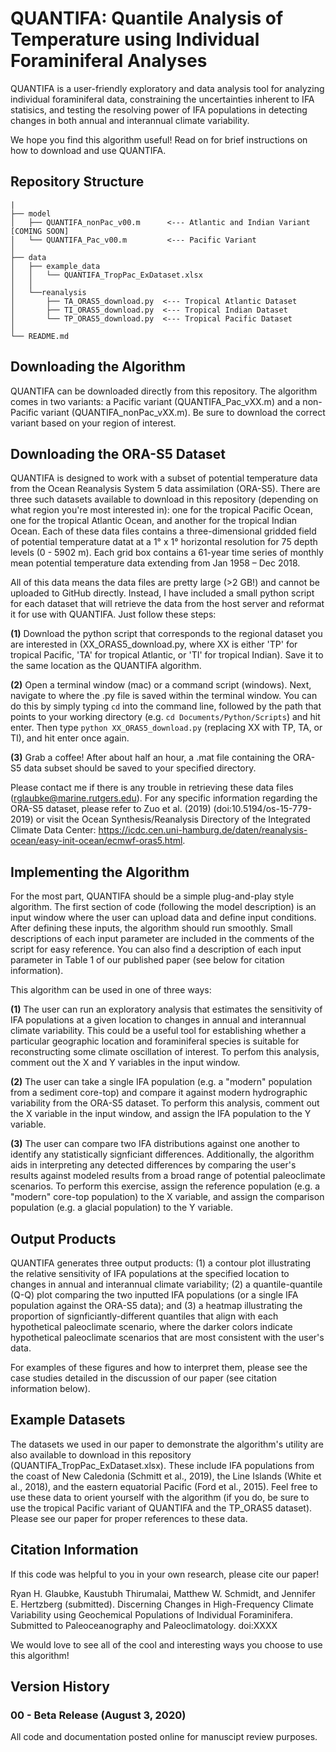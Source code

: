 # QUANTIFA: Quantile Analysis of Temperature using Individual Foraminiferal Analyses
QUANTIFA is a user-friendly exploratory and data analysis tool for analyzing individual foraminiferal data, constraining the uncertainties inherent to IFA statisics, and testing the resolving power of IFA populations in detecting changes in both annual and interannual climate variability.

We hope you find this algorithm useful! Read on for brief instructions on how to download and use QUANTIFA.

## Repository Structure
```
|
├── model
│   ├── QUANTIFA_nonPac_v00.m      <--- Atlantic and Indian Variant [COMING SOON]
│   └── QUANTIFA_Pac_v00.m         <--- Pacific Variant
│
├── data
│   ├── example_data
│   │   └── QUANTIFA_TropPac_ExDataset.xlsx
│   │ 
│   └──reanalysis
│       ├── TA_ORAS5_download.py  <--- Tropical Atlantic Dataset
│       ├── TI_ORAS5_download.py  <--- Tropical Indian Dataset
│       └── TP_ORAS5_download.py  <--- Tropical Pacific Dataset
│
└── README.md
```
## Downloading the Algorithm
QUANTIFA can be downloaded directly from this repository. The algorithm comes in two variants: a Pacific variant (QUANTIFA_Pac_vXX.m) and a non-Pacific variant (QUANTIFA_nonPac_vXX.m). Be sure to download the correct variant based on your region of interest.

## Downloading the ORA-S5 Dataset
QUANTIFA is designed to work with a subset of potential temperature data from the Ocean Reanalysis System 5 data assimilation (ORA-S5). There are three such datasets available to download in this repository (depending on what region you're most interested in): one for the tropical Pacific Ocean, one for the tropical Atlantic Ocean, and another for the tropical Indian Ocean. Each of these data files contains a three-dimensional gridded field of potential temperature datat at a 1° x 1° horizontal resolution for 75 depth levels (0 - 5902 m). Each grid box contains a 61-year time series of monthly mean potential temperature data extending from Jan 1958 – Dec 2018.

All of this data means the data files are pretty large (>2 GB!) and cannot be uploaded to GitHub directly. Instead, I have included a small python script for each dataset that will retrieve the data from the host server and reformat it for use with QUANTIFA. Just follow these steps:

**(1)** Download the python script that corresponds to the regional dataset you are interested in (XX_ORAS5_download.py, where XX is either 'TP' for tropical Pacific, 'TA' for tropical Atlantic, or 'TI' for tropical Indian). Save it to the same location as the QUANTIFA algorithm.

**(2)** Open a terminal window (mac) or a command script (windows). Next, navigate to where the .py file is saved within the terminal window. You can do this by simply typing ```cd``` into the command line, followed by the path that points to your working directory (e.g. ```cd Documents/Python/Scripts```) and hit enter. Then type ```python XX_ORAS5_download.py``` (replacing XX with TP, TA, or TI), and hit enter once again.

**(3)** Grab a coffee! After about half an hour, a .mat file containing the ORA-S5 data subset should be saved to your specified directory.

Please contact me if there is any trouble in retrieving these data files (rglaubke@marine.rutgers.edu). For any specific information regarding the ORA-S5 dataset, please refer to Zuo et al. (2019) (doi:10.5194/os-15-779-2019) or visit the Ocean Synthesis/Reanalysis Directory of the Integrated Climate Data Center: https://icdc.cen.uni-hamburg.de/daten/reanalysis-ocean/easy-init-ocean/ecmwf-oras5.html.

## Implementing the Algorithm
For the most part, QUANTIFA should be a simple plug-and-play style algorithm. The first section of code (following the model description) is an input window where the user can upload data and define input conditions. After defining these inputs, the algorithm should run smoothly. Small descriptions of each input parameter are included in the comments of the script for easy reference. You can also find a description of each input parameter in Table 1 of our published paper (see below for citation information).

This algorithm can be used in one of three ways:

**(1)** The user can run an exploratory analysis that estimates the sensitivity of IFA populations at a given location to changes in annual and interannual climate variability. This could be a useful tool for establishing whether a particular geographic location and foraminiferal species is suitable for reconstructing some climate oscillation of interest. To perfom this analysis, comment out the X and Y variables in the input window.

**(2)** The user can take a single IFA population (e.g. a "modern" population from a sediment core-top) and compare it against modern hydrographic variability from the ORA-S5 dataset. To perform this analysis, comment out the X variable in the input window, and assign the IFA population to the Y variable.

**(3)** The user can compare two IFA distributions against one another to identify any statistically signficiant differences. Additionally, the algorithm aids in interpreting any detected differences by comparing the user's results against modeled results from a broad range of potential paleoclimate scenarios. To perform this exercise, assign the reference population (e.g. a "modern" core-top population) to the X variable, and assign the comparison population (e.g. a glacial population) to the Y variable.

## Output Products
QUANTIFA generates three output products: (1) a contour plot illustrating the relative sensitivity of IFA populations at the specified location to changes in annual and interannual climate variability; (2) a quantile-quantile (Q-Q) plot comparing the two inputted IFA populations (or a single IFA population against the ORA-S5 data); and (3) a heatmap illustrating the proportion of signficiantly-different quantiles that align with each hypothetical paleoclimate scenario, where the darker colors indicate hypothetical paleoclimate scenarios that are most consistent with the user's data.

For examples of these figures and how to interpret them, please see the case studies detailed in the discussion of our paper (see citation information below).

## Example Datasets
The datasets we used in our paper to demonstrate the algorithm's utility are also available to download in this repository (QUANTIFA_TropPac_ExDataset.xlsx). These include IFA populations from the coast of New Caledonia (Schmitt et al., 2019), the Line Islands (White et al., 2018), and the eastern equatorial Pacific (Ford et al., 2015). Feel free to use these data to orient yourself with the algorithm (if you do, be sure to use the tropical Pacific variant of QUANTIFA and the TP_ORAS5 dataset). Please see our paper for proper references to these data.

## Citation Information
If this code was helpful to you in your own research, please cite our paper!

Ryan H. Glaubke, Kaustubh Thirumalai, Matthew W. Schmidt, and Jennifer E. Hertzberg (submitted). Discerning Changes in High-Frequency Climate Variability using Geochemical Populations of Individual Foraminifera. Submitted to Paleoceanography and Paleoclimatology. doi:XXXX

We would love to see all of the cool and interesting ways you choose to use this algorithm!

## Version History
### 00 - Beta Release (August 3, 2020)
All code and documentation posted online for manuscipt review purposes.
